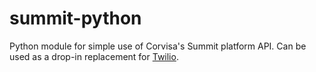 # summit-python

Python module for simple use of Corvisa's Summit platform API. Can be used as a drop-in replacement for [Twilio](https://github.com/twilio/twilio-python).
